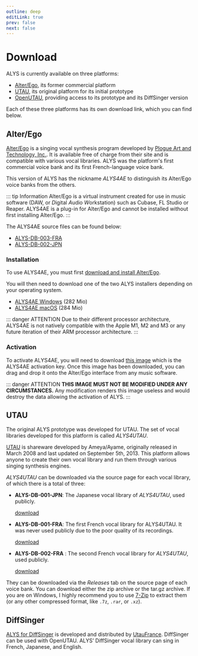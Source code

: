 ```yaml
---
outline: deep
editLink: true
prev: false
next: false
---
```


# Download

ALYS is currently available on three platforms:
- [Alter/Ego](#alter-ego), its former commercial platform
- [UTAU](#utau), its original platform for its initial prototype
- [OpenUTAU](#diffsinger-for-openutau), providing access to its prototype and its DiffSinger version

Each of these three platforms has its own download link, which you can find below.

## Alter/Ego
[Alter/Ego](https://www.plogue.com/products/alter-ego.html) is a
singing vocal synthesis program developed by [Plogue Art and
Technology, Inc.](https://www.plogue.com/). It is available free of
charge from their site and is compatible with various vocal libraries.
ALYS was the platform's first commercial voice bank and its first
French-language voice bank.

This version of ALYS has the nickname *ALYS4AE* to distinguish its
Alter/Ego voice banks from the others.

::: tip Information
Alter/Ego is a virtual instrument created for use in music software
(DAW, or *D*igital *A*udio *W*orkstation) such as Cubase, FL Studio or
Reaper. ALYS4AE is a plug-in for Alter/Ego and cannot be installed
without first installing Alter/Ego.
:::

The ALYS4AE source files can be found below:
- [ALYS-DB-003-FRA](https://labs.phundrak.com/ALYS/ALYS-DB-003-FRA)
- [ALYS-DB-002-JPN](https://labs.phundrak.com/ALYS/ALYS-DB-002-JPN)

### Installation
To use ALYS4AE, you must first [download and install
Alter/Ego](https://www.plogue.com/products/alter-ego.html).

You will then need to download one of the two ALYS installers
depending on your operating system.

- [ALYS4AE Windows](https://labs.phundrak.com/ALYS/ALYS/media/branch/main/installers/VoxWave_ALYS_for_AlterEgo_v1.101.exe) (282 Mio)
- [ALYS4AE macOS](https://labs.phundrak.com/ALYS/ALYS/media/branch/main/installers/VoxWave_ALYS_for_AlterEgo_v1.101.pkg) (284 Mio)

::: danger ATTENTION
Due to their different processor architecture, ALYS4AE is not natively
compatible with the Apple M1, M2 and M3 or any future iteration of
their ARM processor architecture.
:::

### Activation
To activate ALYS4AE, you will need to download [this
image](https://labs.phundrak.com/ALYS/ALYS/raw/branch/main/img/VoxWave.png)
which is the ALYS4AE activation key. Once this image has been
downloaded, you can drag and drop it onto the Alter/Ego interface from
any music software.

::: danger ATTENTION
**THIS IMAGE MUST NOT BE MODIFIED UNDER ANY CIRCUMSTANCES.** Any
modification renders this image useless and would destroy the data
allowing the activation of ALYS.
:::

## UTAU
The original ALYS prototype was developed for UTAU. The set of vocal libraries developed for this platform is called *ALYS4UTAU*.

[UTAU](http://utau2008.xrea.jp/) is shareware developed by Ameya/Ayame, originally released in March 2008 and last updated on September 5th, 2013. This platform allows anyone to create their own vocal library and run them through various singing synthesis engines.

*ALYS4UTAU* can be downloaded via the source page for each vocal
library, of which there is a total of three:
- **ALYS-DB-001-JPN**: The Japanese vocal library of *ALYS4UTAU*, used
  publicly.

  [download](https://labs.phundrak.com/ALYS/ALYS-DB-001-JPN/releases)

- **ALYS-DB-001-FRA**: The first French vocal library for ALYS4UTAU.
  It was never used publicly due to the poor quality of its
  recordings.

  [download](https://labs.phundrak.com/ALYS/ALYS-DB-001-FRA/releases)

- **ALYS-DB-002-FRA** : The second French vocal library for
  *ALYS4UTAU*, used publicly.

  [download](https://labs.phundrak.com/ALYS/ALYS-DB-002-FRA/releases)

They can be downloaded via the *Releases* tab on the source page of
each voice bank. You can download either the zip archive or the tar.gz
archive. If you are on Windows, I highly recommend you to use
[7-Zip](https://7-zip.org/) to extract them (or any other compressed
format, like `.7z`, `.rar`, or `.xz`).

## DiffSinger
[ALYS for DiffSinger](https://www.alys.utaufrance.com/) is developed
and distributed by [UtauFrance](https://utaufrance.com/). DiffSinger
can be used with OpenUTAU. ALYS’ DiffSinger vocal library can sing in
French, Japanese, and English.
